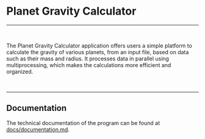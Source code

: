 # Planet Gravity Calculator
<hr>
<br>

The Planet Gravity Calculator application offers users a simple platform to calculate the gravity of various planets, from an input file, based on data such as their mass and radius. It processes data in parallel using multiprocessing, which makes the calculations more efficient and organized.

<br>
<hr>

## Documentation
The technical documentation of the program can be found at [docs/documentation.md](docs/documentation.md).